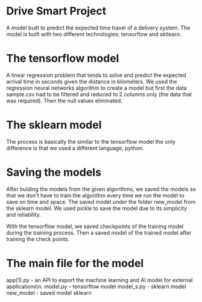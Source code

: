 # Drive Smart Project
A model built to predict the expected time travel of a delivery system.
The model is built with two different technologies; tensorflow and sktlearn. 

# The tensorflow model
A linear regression problem that tends to solve and predict the expected arrival time in seconds given the distance in kilometers. We used the regression neural networks
algorithm to create a model but first the data sample.csv had to be filtered and reduced to 2 columns only (the data that was required). Then the null values eliminated.

# The sklearn model
The process is basically the similar to the tensorflow model the only difference is that we used a different language, python. 

# Saving the models
After bulding the models from the given algorithms, we saved the models so that we don't have to train the algorithm every time we run the model to save on time and space.
The saved model under the folder new_model from the sklearn model. We used pickle to save the model due to its simplicity and reliability.

With the tensorflow model, we saved checkpoints of the training model during the training process. Then a saved model of the trained model after training the check points.

# The main file for the model
app(1).py - an API to export the machine learning and AI model for external applications\n.
model.py - tensorflow model
model_s.py - sklearn model
new_model - saved model sklearn
